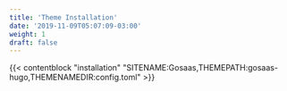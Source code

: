 ```yaml
---
title: 'Theme Installation'
date: '2019-11-09T05:07:09-03:00'
weight: 1
draft: false
---
```


{{< contentblock "installation" "SITENAME:Gosaas,THEMEPATH:gosaas-hugo,THEMENAMEDIR:config.toml" >}}
